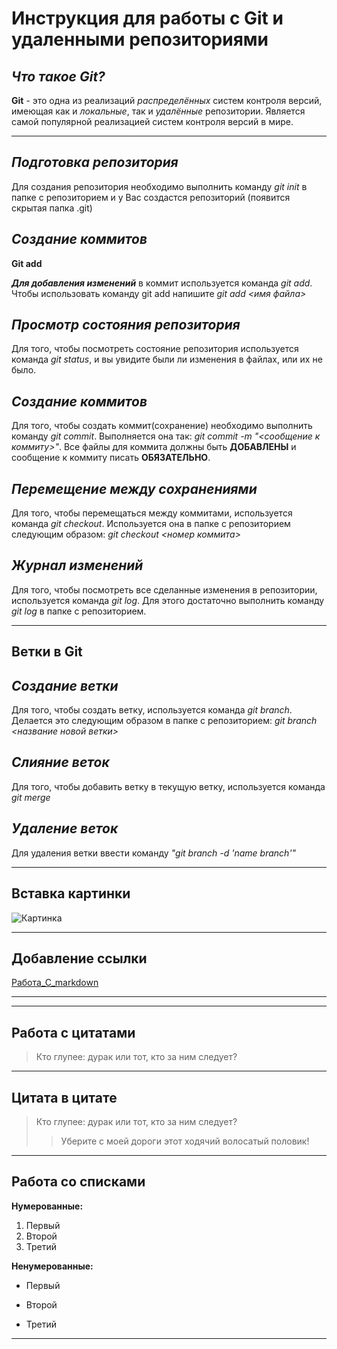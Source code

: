 # **Инструкция для работы с Git и удаленными репозиториями**

## ***Что такое Git?***
**Git** - это одна из реализаций *распределённых* систем контроля версий, имеющая как и *локальные*, так и *удалённые* репозитории. Является самой популярной реализацией систем контроля версий в мире.

***

## ***Подготовка репозитория***
Для создания репозитория необходимо выполнить команду *git init* в папке с репозиторием и у Вас создастся репозиторий (появится скрытая папка .git)

## ***Создание коммитов***

**Git add**

***Для добавления изменений*** в коммит используется команда *git add*. Чтобы использовать команду git add напишите *git add <имя файла>*

## ***Просмотр состояния репозитория***
Для того, чтобы посмотреть состояние репозитория используется команда *git status*, и вы увидите были ли изменения в файлах, или их не было.

## ***Создание коммитов***
Для того, чтобы создать коммит(сохранение) необходимо выполнить команду *git commit*. Выполняется она так: *git commit -m "<сообщение к коммиту>"*. Все файлы для коммита должны быть **ДОБАВЛЕНЫ** и сообщение к коммиту писать **ОБЯЗАТЕЛЬНО**.

## ***Перемещение между сохранениями***
Для того, чтобы перемещаться между коммитами, используется команда *git checkout*. Используется она в папке с репозиторием следующим образом: *git checkout <номер коммита>*

## ***Журнал изменений***
Для того, чтобы посмотреть все сделанные изменения в репозитории, используется команда *git log*. Для этого достаточно выполнить команду *git log* в папке с репозиторием.

***

## **Ветки в Git**

## *Создание ветки*

Для того, чтобы создать ветку, используется команда *git branch*. Делается это следующим образом в папке с репозиторием: *git branch <название новой ветки>*

## *Слияние веток*

Для того, чтобы добавить ветку в текущую ветку, используется команда *git merge <name branch>*

## *Удаление веток*
Для удаления ветки ввести команду *"git branch -d 'name branch'"*

---
## **Вставка картинки**

![Картинка](https://cdnn21.img.ria.ru/images/148839/96/1488399659_0:0:960:960_600x0_80_0_1_e38b72053fffa5d3d7e82d2fe116f0b3.jpg)

---

## **Добавление ссылки**

[Работа_С_markdown](https://texterra.ru/blog/ischerpyvayushchaya-shpargalka-po-sintaksisu-razmetki-markdown-na-zametku-avtoram-veb-razrabotchikam.html?ysclid=l7n9ghdmro21270155)

***

---

## **Работа с цитатами**

>Кто глупее: дурак или тот, кто за ним следует?

---

## **Цитата в цитате**

>Кто глупее: дурак или тот, кто за ним следует?
>>Уберите с моей дороги этот ходячий волосатый половик!

---

## **Работа со списками**

**Нумерованные:**

1. Первый
2. Второй
3. Третий

**Ненумерованные:**

* Первый
+ Второй
- Третий

---
